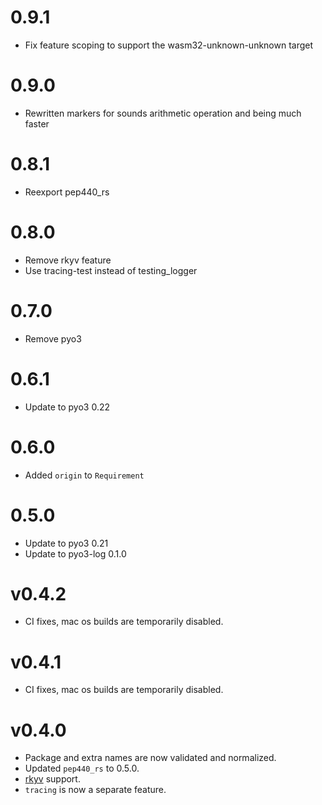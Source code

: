 # 0.9.1

- Fix feature scoping to support the wasm32-unknown-unknown target

# 0.9.0

- Rewritten markers for sounds arithmetic operation and being much faster

# 0.8.1

- Reexport pep440_rs

# 0.8.0

- Remove rkyv feature
- Use tracing-test instead of testing_logger

# 0.7.0

- Remove pyo3

# 0.6.1

- Update to pyo3 0.22

# 0.6.0

- Added `origin` to `Requirement`

# 0.5.0

- Update to pyo3 0.21
- Update to pyo3-log 0.1.0

# v0.4.2

- CI fixes, mac os builds are temporarily disabled.

# v0.4.1

- CI fixes, mac os builds are temporarily disabled.

# v0.4.0

- Package and extra names are now validated and normalized.
- Updated `pep440_rs` to 0.5.0.
- [rkyv](https://github.com/rkyv/rkyv) support.
- `tracing` is now a separate feature.
